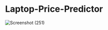 # Laptop-Price-Predictor





![Screenshot (251)](https://user-images.githubusercontent.com/67510391/170147724-aed71ab5-7c9f-40b7-8b29-fbab238e8bad.png)
